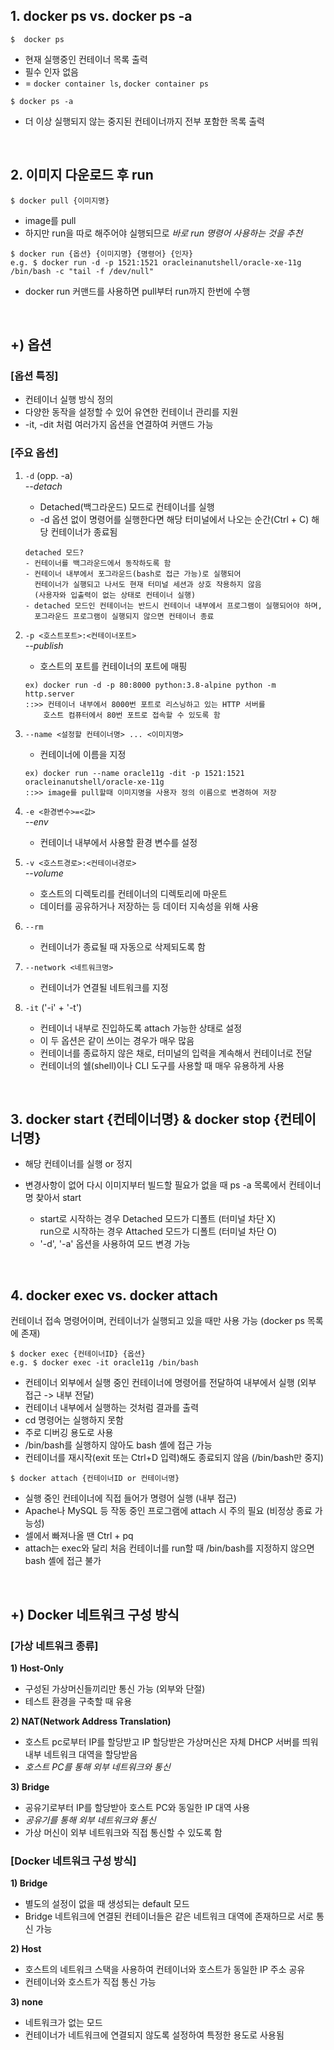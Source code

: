 ## 1. **docker ps** vs. **docker ps -a**
```shell
$  docker ps
```
- 현재 실행중인 컨테이너 목록 출력
- 필수 인자 없음
- = `docker container ls`, `docker container ps`

```shell
$ docker ps -a
```
  - 더 이상 실행되지 않는 중지된 컨테이너까지 전부 포함한 목록 출력
<br>


## 2. 이미지 다운로드 후 run
```shell
$ docker pull {이미지명}
```
- image를 pull
- 하지만 run을 따로 해주어야 실행되므로 *바로 run 명령어 사용하는 것을 추천*

```shell
$ docker run {옵션} {이미지명} {명령어} {인자}   
e.g. $ docker run -d -p 1521:1521 oracleinanutshell/oracle-xe-11g /bin/bash -c "tail -f /dev/null"
```
- docker run 커맨드를 사용하면 pull부터 run까지 한번에 수행
<br>


## +) 옵션

### [옵션 특징]
- 컨테이너 실행 방식 정의
- 다양한 동작을 설정할 수 있어 유연한 컨테이너 관리를 지원
- -it, -dit 처럼 여러가지 옵션을 연결하여 커맨드 가능
### [주요 옵션]
1. `-d` (opp. -a)  
    *--detach*   
    - Detached(백그라운드) 모드로 컨테이너를 실행
    - -d 옵션 없이 명령어를 실행한다면 해당 터미널에서 나오는 순간(Ctrl + C) 해당 컨테이너가 종료됨
    ```
    detached 모드?
    - 컨테이너를 백그라운드에서 동작하도록 함
    - 컨테이너 내부에서 포그라운드(bash로 접근 가능)로 실행되어
      컨테이너가 실행되고 나서도 현재 터미널 세션과 상호 작용하지 않음
      (사용자와 입출력이 없는 상태로 컨테이너 실행)
    - detached 모드인 컨테이너는 반드시 컨테이너 내부에서 프로그램이 실행되어야 하며,
      포그라운드 프로그램이 실행되지 않으면 컨테이너 종료
    ```

2. `-p <호스트포트>:<컨테이너포트>`  
    *--publish*
    - 호스트의 포트를 컨테이너의 포트에 매핑
    ```
    ex) docker run -d -p 80:8000 python:3.8-alpine python -m http.server
    ::>> 컨테이너 내부에서 8000번 포트로 리스닝하고 있는 HTTP 서버를   
        호스트 컴퓨터에서 80번 포트로 접속할 수 있도록 함
    ```

3. `--name <설정할 컨테이너명> ... <이미지명>`  
    - 컨테이너에 이름을 지정
    ```
    ex) docker run --name oracle11g -dit -p 1521:1521 oracleinanutshell/oracle-xe-11g
    ::>> image를 pull할때 이미지명을 사용자 정의 이름으로 변경하여 저장
    ```

4. `-e <환경변수>=<값>`  
    *--env*
    - 컨테이너 내부에서 사용할 환경 변수를 설정

5. `-v <호스트경로>:<컨테이너경로>`  
    *--volume*
    - 호스트의 디렉토리를 컨테이너의 디렉토리에 마운트
    - 데이터를 공유하거나 저장하는 등 데이터 지속성을 위해 사용

6. `--rm`   
    - 컨테이너가 종료될 때 자동으로 삭제되도록 함

7. `--network <네트워크명>`   
    - 컨테이너가 연결될 네트워크를 지정

8. `-it` ('-i' + '-t')
    - 컨테이너 내부로 진입하도록 attach 가능한 상태로 설정
    - 이 두 옵션은 같이 쓰이는 경우가 매우 많음
    - 컨테이너를 종료하지 않은 채로, 터미널의 입력을 계속해서 컨테이너로 전달
    - 컨테이너의 쉘(shell)이나 CLI 도구를 사용할 때 매우 유용하게 사용
<br>


## 3. **docker start {컨테이너명}** & **docker stop {컨테이너명}**
- 해당 컨테이너를 실행 or 정지
- 변경사항이 없어 다시 이미지부터 빌드할 필요가 없을 때 ps -a 목록에서 컨테이너명 찾아서 start

  - start로 시작하는 경우 Detached 모드가 디폴트 (터미널 차단 X)   
  run으로 시작하는 경우 Attached 모드가 디폴트 (터미널 차단 O)
  - '-d', '-a' 옵션을 사용하여 모드 변경 가능
<br>

      
## 4. **docker exec** vs. **docker attach**
컨테이너 접속 명령어이며, 컨테이너가 실행되고 있을 때만 사용 가능 (docker ps 목록에 존재)

```shell
$ docker exec {컨테이너ID} {옵션}
e.g. $ docker exec -it oracle11g /bin/bash
```
- 컨테이너 외부에서 실행 중인 컨테이너에 명령어를 전달하여 내부에서 실행 (외부 접근 -> 내부 전달)
- 컨테이너 내부에서 실행하는 것처럼 결과를 출력
- cd 명령어는 실행하지 못함
- 주로 디버깅 용도로 사용
- /bin/bash를 실행하지 않아도 bash 셸에 접근 가능
- 컨테이너를 재시작(exit 또는 Ctrl+D 입력)해도 종료되지 않음 (/bin/bash만 중지)

```shell
$ docker attach {컨테이너ID or 컨테이너명}
```
- 실행 중인 컨테이너에 직접 들어가 명령어 실행 (내부 접근)
- Apache나 MySQL 등 작동 중인 프로그램에 attach 시 주의 필요 (비정상 종료 가능성)
- 셀에서 빠져나올 땐 Ctrl + pq
- attach는 exec와 달리 처음 컨테이너를 run할 때 /bin/bash를 지정하지 않으면 bash 셸에 접근 불가
<br>


## +) Docker 네트워크 구성 방식

  ### [가상 네트워크 종류]
  **1) Host-Only**
  - 구성된 가상머신들끼리만 통신 가능 (외부와 단절)
  - 테스트 환경을 구축할 때 유용

  **2) NAT(Network Address Translation)**
  - 호스트 pc로부터 IP를 할당받고 IP 할당받은 가상머신은 자체 DHCP 서버를 띄워 내부 네트워크 대역을 할당받음
  - *호스트 PC를 통해 외부 네트워크와 통신*

  **3) Bridge**
  - 공유기로부터 IP를 할당받아 호스트 PC와 동일한 IP 대역 사용
  - *공유기를 통해 외부 네트워크와 통신*
  - 가상 머신이 외부 네트워크와 직접 통신할 수 있도록 함
  
  ### [Docker 네트워크 구성 방식]
  **1) Bridge**
  - 별도의 설정이 없을 때 생성되는 default 모드
  - Bridge 네트워크에 연결된 컨테이너들은 같은 네트워크 대역에 존재하므로 서로 통신 가능
  
  **2) Host**
  - 호스트의 네트워크 스택을 사용하여 컨테이너와 호스트가 동일한 IP 주소 공유
  - 컨테이너와 호스트가 직접 통신 가능

  **3) none**
  - 네트워크가 없는 모드
  - 컨테이너가 네트워크에 연결되지 않도록 설정하여 특정한 용도로 사용됨
